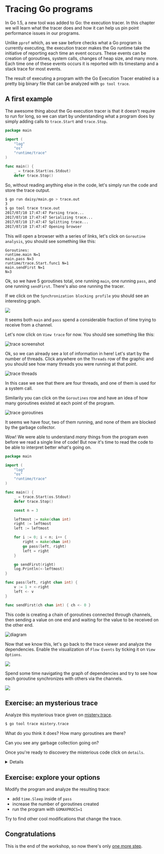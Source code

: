# Tracing Go programs

In Go 1.5, a new tool was added to Go: the execution tracer.
In this chapter we will learn what the tracer does and how it can
help us pin point performance issues in our programs.

Unlike `pprof` which, as we saw before checks what a Go program is
currently executing, the execution tracer makes the Go runtime
take the initiative of reporting each time an event occurs.
These events can be creation of goroutines, system calls, changes
of heap size, and many more. Each time one of these events occurs
it is reported with its timestamp and a stack trace for most events.

The result of executing a program with the Go Execution Tracer enabled
is a pretty big binary file that can be analyzed with  `go tool trace`.

## A first example

The awesome thing about the Go execution tracer is that it doesn't require
to run for long, so we can start by understanding what a program does by
simply adding calls to `trace.Start` and `trace.Stop`.

[embedmd]:# (daisy/main.go /package main/ /trace.Stop.*/)
```go
package main

import (
	"log"
	"os"
	"runtime/trace"
)

func main() {
	_ = trace.Start(os.Stdout)
	defer trace.Stop()
```

So, without reading anything else in the code, let's simply run the code and
store the trace output.

```bash
$ go run daisy/main.go > trace.out
3
$ go tool trace trace.out
2017/07/10 17:47:47 Parsing trace...
2017/07/10 17:47:47 Serializing trace...
2017/07/10 17:47:47 Splitting trace...
2017/07/10 17:47:47 Opening browser
```

This will open a browser with a series of links, let's click on `Goroutine
analysis`, you should see something like this:

```
Goroutines: 
runtime.main N=1 
main.pass N=3 
runtime/trace.Start.func1 N=1 
main.sendFirst N=1 
N=3 
```

Ok, so we have 5 goroutines total, one running `main`, one running `pass`,
and one running `sendFirst`. There's also one running the tracer.

If we click on the `Synchronization blocking profile` you should see an
interesting graph.

![](sync.png)

It seems both `main` and `pass` spend a considerable fraction of time trying
to receive from a channel.

Let's now click on `View trace` for now.
You should see something like this:

![trace screenshot](trace.png)

Ok, so we can already see a lot of information in here! Let's start by the number of
threads. Click anywhere on the `Threads` row of the graphic and you should see how many
threads you were running at that point.

![trace threads](threads.png)

In this case we see that there are four threads, and one of them is used for a system call.

Similarily you can click on the `Goroutines` row and have an idea of how many goroutines
existed at each point of the program.

![trace goroutines](goroutines.png)

It seems we have four, two of them running, and none of them are blocked by the garbage
collector.

Wow! We were able to understand *many* things from the program even before
we read a single line of code! But now it's time to read the code to be
able to interpret better what's going on.

[embedmd]:# (daisy/main.go /package main/ $)
```go
package main

import (
	"log"
	"os"
	"runtime/trace"
)

func main() {
	_ = trace.Start(os.Stdout)
	defer trace.Stop()

	const n = 3

	leftmost := make(chan int)
	right := leftmost
	left := leftmost

	for i := 0; i < n; i++ {
		right = make(chan int)
		go pass(left, right)
		left = right
	}

	go sendFirst(right)
	log.Println(<-leftmost)
}

func pass(left, right chan int) {
	v := 1 + <-right
	left <- v
}

func sendFirst(ch chan int) { ch <- 0 }
```

This code is creating a chain of goroutines connected through channels, then sending a
value on one end and waiting for the value to be received on the other end.

![diagram](diagram.png)

Now that we know this, let's go back to the trace viewer and analyze the dependencies.
Enable the visualization of `Flow Events` by ticking it on `View Options`.

![](view-options.png)

Spend some time navigating the graph of dependencies and try to see how each goroutine
synchronizes with others via the channels.

![](flow-events.png)

## Exercise: an mysterious trace

Analyze this mysterious trace given on [mistery.trace](mistery.trace).

```bash
$ go tool trace mistery.trace
```

What do you think it does? How many goroutines are there?

Can you see any garbage collection going on?

Once you're ready to discovery the misterious code click on `details`.

<details>

The misterious trace belongs to an execution of [ping-pong/main.go](ping-pong/main.go).

[embedmd]:# (ping-pong/main.go /package main/ $)
```go
package main

import (
	"log"
	"os"
	"runtime/trace"
	"time"
)

func main() {
	_ = trace.Start(os.Stdout)
	defer trace.Stop()

	table := make(chan int)
	go player(table, "ping")
	go player(table, "pong")

	table <- 0
	time.Sleep(time.Second)
	ball := <-table
	close(table)
	log.Printf("played %d turns", ball)

	// runtime.GC()
	// _ = pprof.WriteHeapProfile(os.Stdout)
}

func player(table chan int, name string) {
	for ball := range table {
		log.Printf("%d\t%s", ball, name)
		table <- ball + 1
	}
}
```

That's an interesting program. If you feel like it, maybe it's worth using `pprof`
to analyze where the memory is being allocated.

</details>

## Exercise: explore your options

Modify the program and analyze the resulting trace:

- add `time.Sleep` inside of `pass`
- increase the number of goroutines created
- run the program with `GOMAXPROCS=1`

Try to find other cool modifications that change the trace.

## Congratulations



This is the end of the workshop, so now there's only [one more step](../../congratulations.md).
